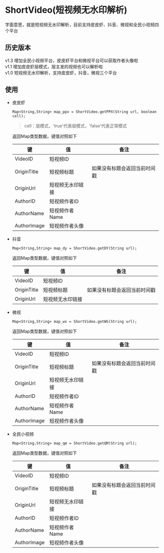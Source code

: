 # ShortVideo(短视频无水印解析)
字面意思，就是短视频无水印解析，目前支持皮皮虾、抖音、微视和全民小视频四个平台

## 历史版本
  v1.3  增加全民小视频平台，皮皮虾平台和微视平台可以获取作者头像啦  
  v1.1  增加皮皮虾层模式，层主发的视频也可以解析啦  
  v1.0  短视频无水印解析，支持皮皮虾，抖音，微视三个平台

## 使用
* 皮皮虾
  ```
  Map<String,String> map_ppx = ShortVideo.getPPX(String url, boolean cell);
  ```
  > cell：层模式，'true'代表层模式，'false'代表正常模式
  
  返回Map类型数据，键值对照如下<br>

  键 | 值 | 备注
  -|-|-
  VideoID|短视频ID|
  OriginTitle|短视频标题|如果没有标题会返回当前时间戳
  OriginUrl|短视频无水印链接|
  AuthorID|短视频作者ID|
  AuthorName|短视频作者Name|
  AuthorImage|短视频作者头像|
  
* 抖音
  ```
  Map<String,String> map_dy = ShortVideo.getDY(String url);
  ```
  
  返回Map类型数据，键值对照如下<br>

  键 | 值 | 备注
  -|-|-
  VideoID|短视频ID|
  OriginTitle|短视频标题|如果没有标题会返回当前时间戳
  OriginUrl|短视频无水印链接|


* 微视
  ```
  Map<String,String> map_ws = ShortVideo.getWS(String url);
  ```
  
  返回Map类型数据，键值对照如下<br>

  键 | 值 | 备注
  -|-|-
  VideoID|短视频ID|
  OriginTitle|短视频标题|如果没有标题会返回当前时间戳
  OriginUrl|短视频无水印链接|
  AuthorID|短视频作者ID|
  AuthorName|短视频作者Name|
  AuthorImage|短视频作者头像|
  
* 全民小视频
  ```
  Map<String,String> map_qm = ShortVideo.getQM(String url);
  ```
  
  返回Map类型数据，键值对照如下<br>

  键 | 值 | 备注 
  -|-|-
  VideoID|短视频ID|
  OriginTitle|短视频标题|如果没有标题会返回当前时间戳
  OriginUrl|短视频无水印链接|
  AuthorID|短视频作者ID|
  AuthorName|短视频作者Name|
  AuthorImage|短视频作者头像|
